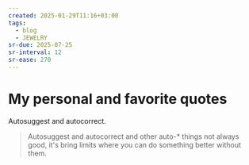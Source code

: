 ```yaml
---
created: 2025-01-29T11:16+03:00
tags:
  - blog
  - JEWELRY
sr-due: 2025-07-25
sr-interval: 12
sr-ease: 270
---
```


# My personal and favorite quotes

Autosuggest and autocorrect.
<br class="f">
> Autosuggest and autocorrect and other auto-* things not always good, it's bring limits where you can do something better without them. <!--SR:!2025-07-21,8,250-->
